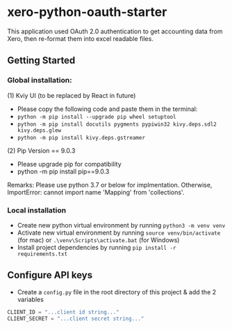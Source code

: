 # xero-python-oauth-starter

This application used OAuth 2.0 authentication to get accounting data from Xero, then re-format them into excel readable files.

## Getting Started
### Global installation: 
(1) Kviy UI (to be replaced by React in future)
* Please copy the following code and paste them in the terminal:
* `python -m pip install --upgrade pip wheel setuptool`
* `python -m pip install docutils pygments pypiwin32 kivy.deps.sdl2 kivy.deps.glew`
* `python -m pip install kivy.deps.gstreamer`

(2) Pip Version == 9.0.3
* Please upgrade pip for compatibility
* python -m pip install pip==9.0.3 

Remarks:
Please use python 3.7 or below for implmentation.
Otherwise, ImportError: cannot import name 'Mapping' from 'collections'.


### Local installation
* Create new python virtual environment by running `python3 -m venv venv`
* Activate new virtual environment by running `source venv/bin/activate` (for mac) or `.\venv\Scripts\activate.bat` (for Windows)
* Install project dependencies by running `pip install -r requirements.txt`


## Configure API keys
* Create a `config.py` file in the root directory of this project & add the 2 variables
```python
CLIENT_ID = "...client id string..."
CLIENT_SECRET = "...client secret string..."
```

